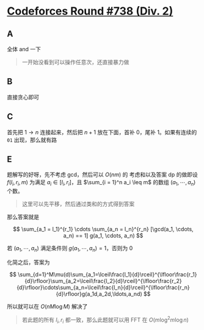 # [Codeforces Round #738 (Div. 2)](https://codeforces.com/contest/1559)

## A

全体 and 一下

> 一开始没看到可以操作任意次，还直接暴力做

## B

直接贪心即可

## C

首先把 $1 \to n$ 连接起来，然后把 $n + 1$ 放在下面，首补 0，尾补 1。如果有连续的 `01` 出现，那么就有路

## E

题解写的好呀，先不考虑 gcd，然后可以 $O(n m)$ 的 考虑和以及答案 dp 的做即设 $f(l_i, r_i, m)$ 为满足 $a_i \in [l_i, r_i]$，且 $\sum_{i = 1}^n a_i \leq m$ 的数组 $(a_1, \cdots, a_n)$ 个数。

> 这里可以先平移，然后通过类和的方式得到答案

那么答案就是

$$
\sum_{a_1 = l_1}^{r_1} \cdots \sum_{a_n = l_n}^{r_n} [\gcd(a_1, \cdots, a_n) == 1] g(a_1, \cdots, a_n)
$$

若 $(a_1, \cdots, a_n)$ 满足条件则 $g(a_1, \cdots, a_n) = 1$，否则为 0

化简之后，答案为

$$
\sum_{d=1}^M\mu(d)\sum_{a_1=\lceil\frac{l_1}{d}\rceil}^{\lfloor\frac{r_1}{d}\rfloor}\sum_{a_2=\lceil\frac{l_2}{d}\rceil}^{\lfloor\frac{r_2}{d}\rfloor}\cdots\sum_{a_n=\lceil\frac{l_n}{d}\rceil}^{\lfloor\frac{r_n}{d}\rfloor}g(a_1d,a_2d,\ldots,a_nd)
$$

所以就可以在 $O(n M \log M)$ 解决了


> 若此题的所有 $l_i, r_i$ 都一致，那么此题就可以用 FFT 在 $O(m \log^2 m \log n)$
